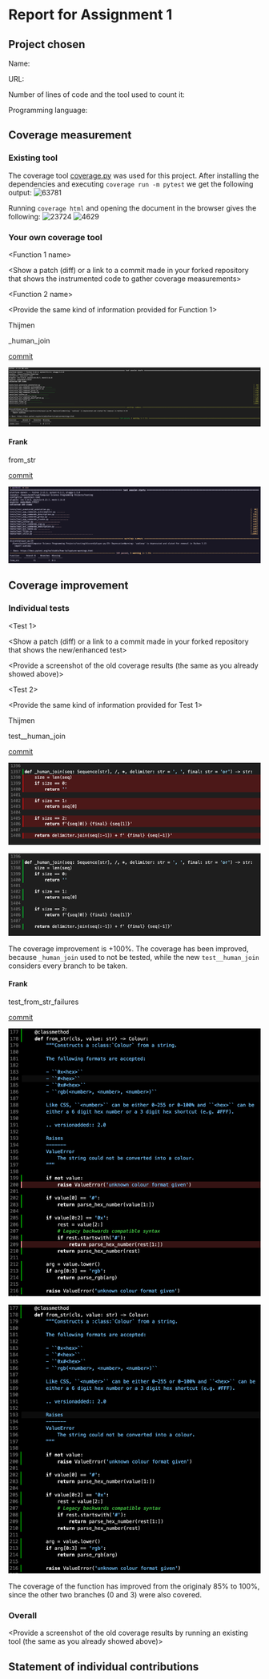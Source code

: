 # Report for Assignment 1

## Project chosen

Name: <TODO>

URL: <TODO>

Number of lines of code and the tool used to count it: <TODO>

Programming language: <TODO>

## Coverage measurement

### Existing tool

The coverage tool [coverage.py](https://coverage.readthedocs.io/en/7.5.3/) was used for this project.
After installing the dependencies and executing `coverage run -m pytest` we get the following output:
![63781](https://github.com/tthijm/sep/assets/74216566/0962f4e0-a7f4-45c0-ab12-59110c55d6c2)

Running `coverage html` and opening the document in the browser gives the following:
![23724](https://github.com/tthijm/sep/assets/74216566/5991a9ef-81a1-494f-8016-700ee72d375e)
![4629](https://github.com/tthijm/sep/assets/74216566/83bdba3d-9217-4be0-a67c-9ae2f0db3ad9)

### Your own coverage tool

<The following is supposed to be repeated for each group member>

<Group member name>

<Function 1 name>

<Show a patch (diff) or a link to a commit made in your forked repository that shows the instrumented code to gather coverage measurements>

<Provide a screenshot of the coverage results output by the instrumentation>

<Function 2 name>

<Provide the same kind of information provided for Function 1>

Thijmen

\_human_join

[commit](https://github.com/tthijm/sep/commit/88c98ebc05c4d67bcdce7d3046ffa786f79b9284)

![](./assets/_human_join_custom.png)

#### Frank

from_str

[commit](https://github.com/tthijm/sep/commit/d67b17d81cd53ac4d200c0d885d19d6476e05523)

![](./assets/from_str_custom.png)

## Coverage improvement

### Individual tests

<The following is supposed to be repeated for each group member>

<Group member name>

<Test 1>

<Show a patch (diff) or a link to a commit made in your forked repository that shows the new/enhanced test>

<Provide a screenshot of the old coverage results (the same as you already showed above)>

<Provide a screenshot of the new coverage results>

<State the coverage improvement with a number and elaborate on why the coverage is improved>

<Test 2>

<Provide the same kind of information provided for Test 1>

Thijmen

test\_\_human_join

[commit](https://github.com/tthijm/sep/commit/92796db0afb5feff4b51b3c7e4874c2ba0eae7b9)

![](./assets/_human_join_before.png)

![](./assets/_human_join_after.png)

The coverage improvement is +100%.
The coverage has been improved, because `_human_join` used to not be tested, while the new `test__human_join` considers every branch to be taken.

#### Frank

test_from_str_failures

[commit](https://github.com/tthijm/sep/commit/09af7c264e06386909130526e3e8fb111e835471)

![](./assets/from_str_before.png)

![](./assets/from_str_after.png)

The coverage of the function has improved from the originaly 85% to 100%, since the other two branches (0 and 3) were also covered.

### Overall

<Provide a screenshot of the old coverage results by running an existing tool (the same as you already showed above)>

<Provide a screenshot of the new coverage results by running the existing tool using all test modifications made by the group>

## Statement of individual contributions

<Write what each group member did>
